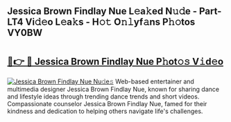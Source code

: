 ## Jessica Brown Findlay Nue L𝚎a𝚔ed N𝚞𝚍e - Part-LT4 Vi𝚍𝚎o L𝚎a𝚔s - H𝚘𝚝 O𝚗𝚕yf𝚊ns P𝚑𝚘tos VY0BW

# <h2><a href="http://kff4r6i.oniu.top/?m=Jessica+Brown+Findlay+Nue">🔗👉 🔴 Jessica Brown Findlay Nue P𝚑ot𝚘𝚜 V𝚒d𝚎o</a></h2>

[![Jessica Brown Findlay Nue Nu𝚍e𝚜](https://i.imgur.com/0qMVB7G.gif)](http://kff4r6i.oniu.top/?m=Jessica+Brown+Findlay+Nue)
Web-based entertainer and multimedia designer Jessica Brown Findlay Nue, known for sharing dance and lifestyle ideas through trending dance trends and short videos. Compassionate counselor Jessica Brown Findlay Nue, famed for their kindness and dedication to helping others navigate life's challenges.  
